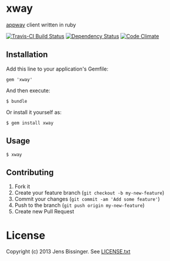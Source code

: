 # xway

[appway](http://github.com/threez/appway) client written in ruby

[![Travis-CI Build Status](https://secure.travis-ci.org/dpree/xway.png)](https://secure.travis-ci.org/dpree/xway)
[![Dependency Status](https://gemnasium.com/dpree/xway.png)](https://gemnasium.com/dpree/xway)
[![Code Climate](https://codeclimate.com/badge.png)](https://codeclimate.com/github/dpree/xway)

## Installation

Add this line to your application's Gemfile:

    gem 'xway'

And then execute:

    $ bundle

Or install it yourself as:

    $ gem install xway

## Usage

    $ xway

## Contributing

1. Fork it
2. Create your feature branch (`git checkout -b my-new-feature`)
3. Commit your changes (`git commit -am 'Add some feature'`)
4. Push to the branch (`git push origin my-new-feature`)
5. Create new Pull Request

# License

Copyright (c) 2013 Jens Bissinger. See [LICENSE.txt](LICENSE.txt)
